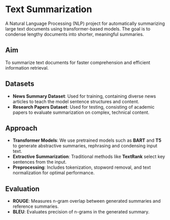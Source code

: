 # Text Summarization

A Natural Language Processing (NLP) project for automatically summarizing large text documents using transformer-based models. The goal is to condense lengthy documents into shorter, meaningful summaries.

## Aim

To summarize text documents for faster comprehension and efficient information retrieval.

## Datasets

- **News Summary Dataset**: Used for training, containing diverse news articles to teach the model sentence structures and content.
- **Research Papers Dataset**: Used for testing, consisting of academic papers to evaluate summarization on complex, technical content.

## Approach

- **Transformer Models**: We use pretrained models such as **BART** and **T5** to generate abstractive summaries, rephrasing and condensing input text.
- **Extractive Summarization**: Traditional methods like **TextRank** select key sentences from the input.
- **Preprocessing**: Includes tokenization, stopword removal, and text normalization for optimal performance.

## Evaluation

- **ROUGE**: Measures n-gram overlap between generated summaries and reference summaries.
- **BLEU**: Evaluates precision of n-grams in the generated summary.



